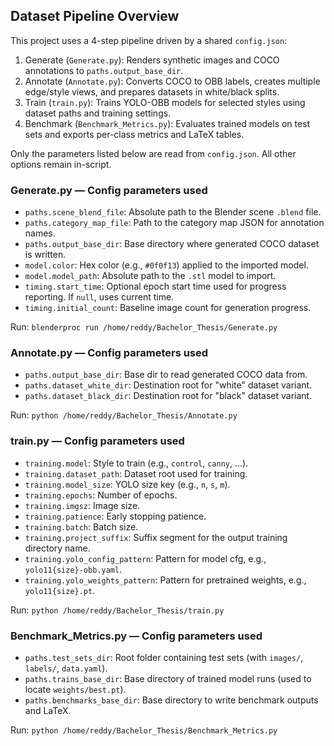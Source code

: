 ## Dataset Pipeline Overview

This project uses a 4-step pipeline driven by a shared `config.json`:

1. Generate (`Generate.py`): Renders synthetic images and COCO annotations to `paths.output_base_dir`.
2. Annotate (`Annotate.py`): Converts COCO to OBB labels, creates multiple edge/style views, and prepares datasets in white/black splits.
3. Train (`train.py`): Trains YOLO-OBB models for selected styles using dataset paths and training settings.
4. Benchmark (`Benchmark_Metrics.py`): Evaluates trained models on test sets and exports per-class metrics and LaTeX tables.

Only the parameters listed below are read from `config.json`. All other options remain in-script.

### Generate.py — Config parameters used
- `paths.scene_blend_file`: Absolute path to the Blender scene `.blend` file.
- `paths.category_map_file`: Path to the category map JSON for annotation names.
- `paths.output_base_dir`: Base directory where generated COCO dataset is written.
- `model.color`: Hex color (e.g., `#0f0f13`) applied to the imported model.
- `model.model_path`: Absolute path to the `.stl` model to import.
- `timing.start_time`: Optional epoch start time used for progress reporting. If `null`, uses current time.
- `timing.initial_count`: Baseline image count for generation progress.

Run: `blenderproc run /home/reddy/Bachelor_Thesis/Generate.py`

### Annotate.py — Config parameters used
- `paths.output_base_dir`: Base dir to read generated COCO data from.
- `paths.dataset_white_dir`: Destination root for "white" dataset variant.
- `paths.dataset_black_dir`: Destination root for "black" dataset variant.

Run: `python /home/reddy/Bachelor_Thesis/Annotate.py`

### train.py — Config parameters used
- `training.model`: Style to train (e.g., `control`, `canny`, ...).
- `training.dataset_path`: Dataset root used for training.
- `training.model_size`: YOLO size key (e.g., `n`, `s`, `m`).
- `training.epochs`: Number of epochs.
- `training.imgsz`: Image size.
- `training.patience`: Early stopping patience.
- `training.batch`: Batch size.
- `training.project_suffix`: Suffix segment for the output training directory name.
- `training.yolo_config_pattern`: Pattern for model cfg, e.g., `yolo11{size}-obb.yaml`.
- `training.yolo_weights_pattern`: Pattern for pretrained weights, e.g., `yolo11{size}.pt`.

Run: `python /home/reddy/Bachelor_Thesis/train.py`

### Benchmark_Metrics.py — Config parameters used
- `paths.test_sets_dir`: Root folder containing test sets (with `images/`, `labels/`, `data.yaml`).
- `paths.trains_base_dir`: Base directory of trained model runs (used to locate `weights/best.pt`).
- `paths.benchmarks_base_dir`: Base directory to write benchmark outputs and LaTeX.

Run: `python /home/reddy/Bachelor_Thesis/Benchmark_Metrics.py`
